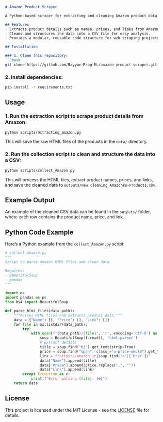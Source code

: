 

```markdown
# Amazon Product Scraper

A Python-based scraper for extracting and cleaning Amazon product data using **Pandas**, **Selenium**, and **BeautifulSoup**.

## Features
- Extracts product details such as names, prices, and links from Amazon.
- Cleans and structures the data into a CSV file for easy analysis.
- Provides a modular, reusable code structure for web scraping projects.

## Installation

### 1. Clone this repository:
```bash
git clone https://github.com/Rayyan-Prog-ML/amazon-product-scraper.git
```

### 2. Install dependencies:
```bash
pip install -r requirements.txt
```

## Usage

### 1. Run the extraction script to scrape product details from Amazon:
```bash
python scripts/extracting_amazon.py
```
This will save the raw HTML files of the products in the `data/` directory.

### 2. Run the collection script to clean and structure the data into a CSV:
```bash
python scripts/collect_Amazon.py
```
This will process the HTML files, extract product names, prices, and links, and save the cleaned data to `outputs/New cleaning Amazonss-Products.csv`.

## Example Output

An example of the cleaned CSV data can be found in the `outputs/` folder, where each row contains the product name, price, and link.

## Python Code Example

Here’s a Python example from the `collect_Amazon.py` script:

```python
# collect_Amazon.py
"""
Script to parse Amazon HTML files and clean data.

Requires:
- BeautifulSoup
- pandas
"""

import os
import pandas as pd
from bs4 import BeautifulSoup

def parse_html_files(data_path):
    """Parses HTML files and extracts product data."""
    data = {"Name": [], "Price": [], "Link": []}
    for file in os.listdir(data_path):
        try:
            with open(f"{data_path}/{file}", 'r', encoding='utf-8') as f:
                soup = BeautifulSoup(f.read(), 'html.parser')
                # Extract details
                title = soup.find("h2").get_text(strip=True)
                price = soup.find("span", class_="a-price-whole").get_text(strip=True)
                link = f"https://amazon.in{soup.find('a')['href']}"
                data["Name"].append(title)
                data["Price"].append(price.replace(",", ""))
                data["Link"].append(link)
        except Exception as e:
            print(f"Error parsing {file}: {e}")
    return data
```

## License
This project is licensed under the MIT License - see the [LICENSE](LICENSE) file for details.
```
